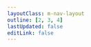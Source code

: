 ```yaml
---
layoutClass: m-nav-layout
outline: [2, 3, 4]
lastUpdated: false
editLink: false
---
```


<script setup>
import MNavLinks from '../../.vitepress/nav/components/MNavLinks.vue'

import { NAV_DATA } from '../../.vitepress/nav/data'
</script>
<style src="../../.vitepress/nav/nav.scss"></style>

<!-- # 前端导航 -->

<MNavLinks v-for="{title, items} in NAV_DATA" :title="title" :items="items"/>

<br />
